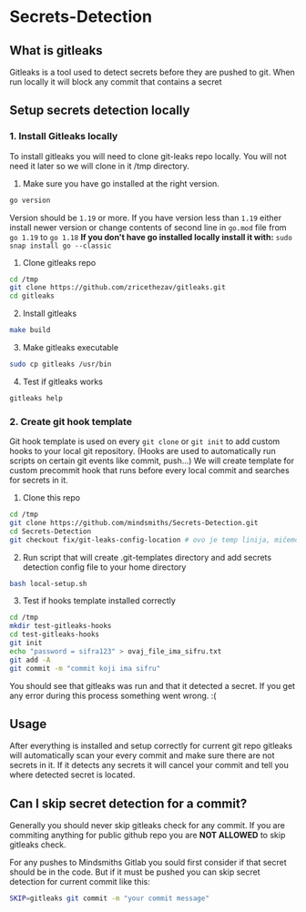 # Secrets-Detection

## What is gitleaks
Gitleaks is a tool used to detect secrets before they are pushed to git. 
When run locally it will block any commit that contains a secret


## Setup secrets detection locally

### 1. Install Gitleaks locally
To install gitleaks you will need to clone git-leaks repo locally.  You will not need it later so we will clone in it /tmp directory.
1. Make sure you have go installed at the right version.
```bash
go version
```
Version should be `1.19` or more. If you have version less than `1.19` either install newer version or change contents of second line in  `go.mod` file from `go 1.19` to `go 1.18`
**If you don't have go installed locally install it with:** `sudo snap install go --classic`



1. Clone gitleaks repo
```bash
cd /tmp
git clone https://github.com/zricethezav/gitleaks.git
cd gitleaks
```
2. Install gitleaks
```bash
make build
```
3. Make gitleaks executable
```bash
sudo cp gitleaks /usr/bin
```

4. Test if gitleaks works
```bash
gitleaks help
```

### 2. Create git hook template
Git hook template is used on every `git clone` or `git init` to add custom hooks to your local git repository. (Hooks are used to automatically run scripts on certain git events like commit, push...) 
We will create template for custom precommit hook that runs before every local commit and searches for secrets in it.

1. Clone this repo
```bash
cd /tmp
git clone https://github.com/mindsmiths/Secrets-Detection.git
cd Secrets-Detection
git checkout fix/git-leaks-config-location # ovo je temp linija, mičemo ju kad mergamo u main
```
2. Run script that will create .git-templates directory and add secrets detection config file to your home directory
```bash
bash local-setup.sh
```
3. Test if hooks template installed correctly
```bash
cd /tmp
mkdir test-gitleaks-hooks
cd test-gitleaks-hooks
git init
echo "password = sifra123" > ovaj_file_ima_sifru.txt
git add -A 
git commit -m "commit koji ima sifru"
```
You should see that gitleaks was run and that it detected a secret. 
If you get any error during this process something went wrong. :(

## Usage
After everything is installed and setup correctly for current git repo gitleaks will automatically scan your every commit and make sure there are not secrets in it. 
If it detects any secrets it will cancel your commit and tell you where detected secret is located.

## Can I skip secret detection for a commit?
Generally you should never skip gitleaks check for any commit. 
If you are commiting anything for public github repo you are **NOT ALLOWED** to skip gitleaks check. 

For any pushes to Mindsmiths Gitlab you sould first consider if that secret should be in the code. But if it must be pushed you can skip secret detection for current commit like this:
```bash
SKIP=gitleaks git commit -m "your commit message"
```